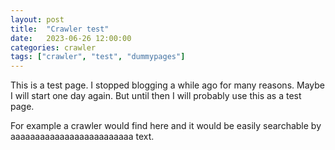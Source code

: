 ```yaml
---
layout: post
title:  "Crawler test"
date:   2023-06-26 12:00:00
categories: crawler
tags: ["crawler", "test", "dummypages"]
---
```

This is a test page. I stopped blogging a while ago for many reasons. Maybe I will start one day again. But until then I will probably use this as a test page.

For example a crawler would find here and it would be easily searchable by aaaaaaaaaaaaaaaaaaaaaaaaa text.
